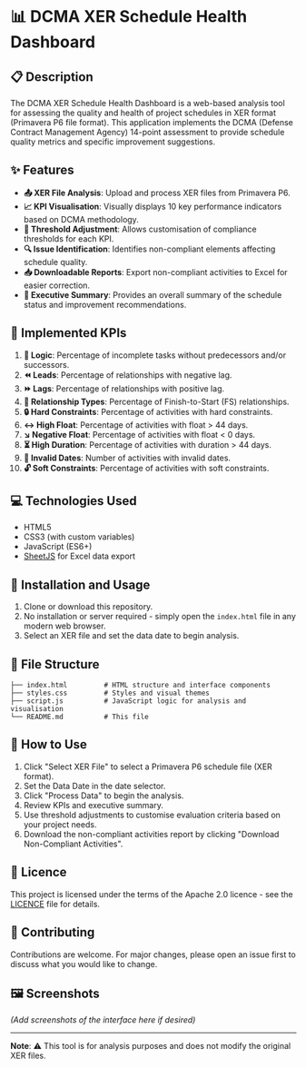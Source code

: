 # 📊 DCMA XER Schedule Health Dashboard

## 📋 Description

The DCMA XER Schedule Health Dashboard is a web-based analysis tool for assessing the quality and health of project schedules in XER format (Primavera P6 file format). This application implements the DCMA (Defense Contract Management Agency) 14-point assessment to provide schedule quality metrics and specific improvement suggestions.

## ✨ Features

- **📤 XER File Analysis**: Upload and process XER files from Primavera P6.
- **📈 KPI Visualisation**: Visually displays 10 key performance indicators based on DCMA methodology.
- **🔧 Threshold Adjustment**: Allows customisation of compliance thresholds for each KPI.
- **🔍 Issue Identification**: Identifies non-compliant elements affecting schedule quality.
- **📥 Downloadable Reports**: Export non-compliant activities to Excel for easier correction.
- **📑 Executive Summary**: Provides an overall summary of the schedule status and improvement recommendations.

## 🎯 Implemented KPIs

1. **🔄 Logic**: Percentage of incomplete tasks without predecessors and/or successors.
2. **⏪ Leads**: Percentage of relationships with negative lag.
3. **⏩ Lags**: Percentage of relationships with positive lag.
4. **🔗 Relationship Types**: Percentage of Finish-to-Start (FS) relationships.
5. **🔒 Hard Constraints**: Percentage of activities with hard constraints.
6. **↔️ High Float**: Percentage of activities with float > 44 days.
7. **↘️ Negative Float**: Percentage of activities with float < 0 days.
8. **⏳ High Duration**: Percentage of activities with duration > 44 days.
9. **📅 Invalid Dates**: Number of activities with invalid dates.
10. **🔓 Soft Constraints**: Percentage of activities with soft constraints.

## 💻 Technologies Used

- HTML5
- CSS3 (with custom variables)
- JavaScript (ES6+)
- [SheetJS](https://sheetjs.com/) for Excel data export

## 🚀 Installation and Usage

1. Clone or download this repository.
2. No installation or server required - simply open the `index.html` file in any modern web browser.
3. Select an XER file and set the data date to begin analysis.

## 📁 File Structure

```
├── index.html         # HTML structure and interface components
├── styles.css         # Styles and visual themes
├── script.js          # JavaScript logic for analysis and visualisation
└── README.md          # This file
```

## 📝 How to Use

1. Click "Select XER File" to select a Primavera P6 schedule file (XER format).
2. Set the Data Date in the date selector.
3. Click "Process Data" to begin the analysis.
4. Review KPIs and executive summary.
5. Use threshold adjustments to customise evaluation criteria based on your project needs.
6. Download the non-compliant activities report by clicking "Download Non-Compliant Activities".

## 📜 Licence

This project is licensed under the terms of the Apache 2.0 licence - see the [LICENCE](https://github.com/project2080/xer-schedule-health-dashboard/blob/main/LICENSE) file for details.

## 👥 Contributing

Contributions are welcome. For major changes, please open an issue first to discuss what you would like to change.

## 🖼️ Screenshots

*(Add screenshots of the interface here if desired)*

---

**Note**: ⚠️ This tool is for analysis purposes and does not modify the original XER files.
